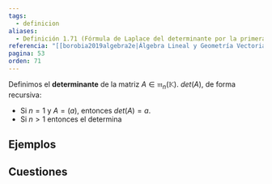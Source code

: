 ```yaml
---
tags:
  - definicion
aliases:
  - Definición 1.71 (Fórmula de Laplace del determinante por la primera columna)
referencia: "[[borobia2019algebra2e|Álgebra Lineal y Geometría Vectorial (2a ed)]]"
pagina: 53
orden: 71
---
```

Definimos el **determinante** de la matriz $A \in \mathfrak{m}_n(\mathbb{K})$. $det(A)$, de forma recursiva:
- Si $n=1$ y $A=(a)$, entonces $det(A) = a$.
- Si $n>1$ entonces el determina

## Ejemplos

## Cuestiones
